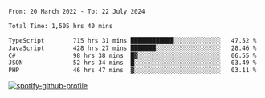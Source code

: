 <!--START_SECTION:waka-->

```txt
From: 20 March 2022 - To: 22 July 2024

Total Time: 1,505 hrs 40 mins

TypeScript        715 hrs 31 mins ████████████░░░░░░░░░░░░░   47.52 %
JavaScript        428 hrs 27 mins ███████░░░░░░░░░░░░░░░░░░   28.46 %
C#                98 hrs 38 mins  █▓░░░░░░░░░░░░░░░░░░░░░░░   06.55 %
JSON              52 hrs 34 mins  █░░░░░░░░░░░░░░░░░░░░░░░░   03.49 %
PHP               46 hrs 47 mins  ▓░░░░░░░░░░░░░░░░░░░░░░░░   03.11 %
```

<!--END_SECTION:waka-->
[![spotify-github-profile](https://spotify-github-profile.vercel.app/api/view?uid=c00zprrvy9xiloa9qnco3hmng&cover_image=true&theme=novatorem&show_offline=false&background_color=121212&bar_color=53b14f&bar_color_cover=false)](https://spotify-github-profile.vercel.app/api/view?uid=c00zprrvy9xiloa9qnco3hmng&redirect=true)



